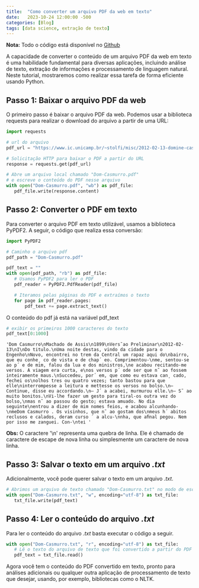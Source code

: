 ```yaml
---
title:  "Como converter um arquivo PDF da web em texto"
date:   2023-10-24 12:00:00 -500
categories: [Blog]
tags: [data science, extração de texto]
---
```



**Nota:** Todo o código está disponível no [Github](https://github.com/gallileugenesis/PDF-to-text)


A capacidade de converter o conteúdo de um arquivo PDF da web em texto é uma habilidade fundamental para diversas aplicações, incluindo análise de texto, extração de informações e processamento de linguagem natural. Neste tutorial, mostraremos como realizar essa tarefa de forma eficiente usando Python.

## Passo 1: Baixar o arquivo PDF da web
O primeiro passo é baixar o arquivo PDF da web. Podemos usar a biblioteca requests para realizar o download do arquivo a partir de uma URL:


```python
import requests

# url do arquivo
pdf_url = "https://www.ic.unicamp.br/~stolfi/misc/2012-02-13-domine-casmurrus.pdf"

# Solicitação HTTP para baixar o PDF a partir do URL
response = requests.get(pdf_url)

# Abre um arquivo local chamado "Dom-Casmurro.pdf" 
# e escreve o conteúdo do PDF nesse arquivo
with open("Dom-Casmurro.pdf", "wb") as pdf_file:
   pdf_file.write(response.content)
```

## Passo 2: Converter o PDF em texto
Para converter o arquivo PDF em texto utilizável, usamos a biblioteca PyPDF2. A seguir, o código que realiza essa conversão:


```python
import PyPDF2

# Caminho o arquivo pdf
pdf_path = "Dom-Casmurro.pdf"

pdf_text = ""
with open(pdf_path, "rb") as pdf_file:
   # Usamos PyPDF2 para ler o PDF
   pdf_reader = PyPDF2.PdfReader(pdf_file)

   # Iteramos pelas páginas do PDF e extraímos o texto
   for page in pdf_reader.pages:
       pdf_text += page.extract_text()
```

O conteúdo do pdf já está na variável pdf_text


```python
# exibir os primeiros 1000 caracteres do texto 
pdf_text[0:1000]
```




    'Dom Casmurro\nMachado de Assis\n1899\nVers˜ao Preliminar\n2012-02-13\nI\nDo titulo.\nUma noite destas, vindo da cidade para o Engenho\nNovo, encontrei no trem da Central um rapaz aqui do\nbairro, que eu conhe¸ co de vista e de chap´ eo. Comprimentou-\nme, sentou-se ao p´ e de mim, falou da lua e dos ministros,\ne acabou recitando-me versos. A viagem era curta, e\nos versos p´ ode ser que n˜ ao fossem inteiramente maus.\nSuccedeu, por´ em, que como eu estava can¸ cado, fechei os\nolhos tres ou quatro vezes; tanto bastou para que elle\ninterrompesse a leitura e mettesse os versos no bolso.\n— Continue, disse eu accordando.\n— J´ a acabei, murmurou elle.\n— S˜ ao muito bonitos.\nVi-lhe fazer um gesto para tiral-os outra vez do bolso,\nmas n˜ ao passou do gesto; estava amuado. No dia seguinte\nentrou a dizer de mim nomes feios, e acabou alcunhando-\nmeDom Casmurro . Os visinhos, que n˜ ao gostam dos\nmeus h´ abitos reclusos e calados, deram curso ´ a alcu-\nnha, que aﬁnal pegou. Nem por isso me zanguei. Con-\ntei '



**Obs:** O caractere '\n' representa uma quebra de linha. Ele é chamado de caractere de escape de nova linha ou simplesmente um caractere de nova linha.


## Passo 3: Salvar o texto em um arquivo *.txt*

Adicionalmente, você pode querer salvar o texto em um arquivo *.txt*.


```python
# Abrimos um arquivo de texto chamado "Dom-Casmurro.txt" no modo de escrita ('w') # e escrevemos o texto extraído nele
with open("Dom-Casmurro.txt", "w", encoding="utf-8") as txt_file:
   txt_file.write(pdf_text)
```

## Passo 4: Ler o conteúdo do arquivo *.txt*

Para ler o conteúdo do arquivo *.txt* basta executar o código a seguir.


```python
with open("Dom-Casmurro.txt", "r", encoding="utf-8") as txt_file:
   # Lê o texto do arquivo de texto que foi convertido a partir do PDF
   pdf_text = txt_file.read()
```

Agora você tem o conteúdo do PDF convertido em texto, pronto para análises adicionais ou qualquer outra aplicação de processamento de texto que desejar, usando, por exemplo, bibliotecas como o NLTK.
